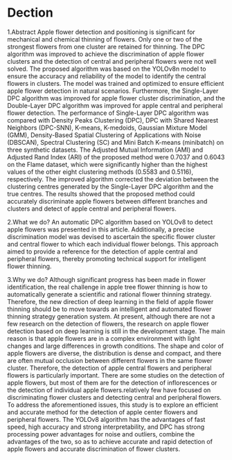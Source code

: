 # Dection
1.Abstract
Apple flower detection and positioning is significant for mechanical and chemical thinning of flowers. Only one or two of the strongest flowers from one cluster are retained for thinning. The DPC algorithm was improved to achieve the discrimination of apple flower clusters and the detection of central and peripheral flowers were not well solved. The proposed algorithm was based on the YOLOv8n model to ensure the accuracy and reliability of the model to identify the central flowers in clusters. The model was trained and optimized to ensure efficient apple flower detection in natural scenarios. Furthermore, the Single-Layer DPC algorithm was improved for apple flower cluster discrimination, and the Double-Layer DPC algorithm was improved for apple central and peripheral flower detection. The performance of Single-Layer DPC algorithm was compared with Density Peaks Clustering (DPC), DPC with Shared Nearest Neighbors (DPC-SNN), K-means, K-medoids, Gaussian Mixture Model (GMM), Density-Based Spatial Clustering of Applications with Noise (DBSCAN), Spectral Clustering (SC) and Mini Batch K-means (minibatch) on three synthetic datasets. The Adjusted Mutual Information (AMI) and Adjusted Rand Index (ARI) of the proposed method were 0.7037 and 0.6043 on the Flame dataset, which were significantly higher than the highest values of the other eight clustering methods (0.5583 and 0.5116), respectively. The improved algorithm corrected the deviation between the clustering centres generated by the Single-Layer DPC algorithm and the true centres. The results showed that the proposed method could accurately discriminate apple flowers between different branches and clusters and detect of apple central and peripheral flowers.

2.What we do?
An automatic DPC algorithm based on YOLOv8 to detect apple flowers was presented in this article. Additionally, a precise discrimination model was devised to ascertain the specific flower cluster and central flower to which each individual flower belongs. This approach aimed to provide a reference for the detection of apple central and peripheral flowers, thereby promoting technical support for intelligent flower thinning.

3.Why we do?
Although significant progress has been made in flower identification, the real challenge in apple tree flower thinning is how to automatically generate a scientific and rational flower thinning strategy. Therefore, the new direction of deep learning in the field of apple flower thinning should be to move towards an intelligent and automated flower thinning strategy generation system. At present, although there are not a few research on the detection of flowers, the research on apple flower detection based on deep learning is still in the development stage. The main reason is that apple flowers are in a complex environment with light changes and large differences in growth conditions. The shape and color of apple flowers are diverse, the distribution is dense and compact, and there are often mutual occlusion between different flowers in the same flower cluster. Therefore, the detection of apple central flowers and peripheral flowers is particularly important. There are some studies on the detection of apple flowers, but most of them are for the detection of inflorescences or the detection of individual apple flowers.relatively few have focused on discriminating flower clusters and detecting central and peripheral flowers. To address the aforementioned issues, this study is to explore an efficient and accurate method for the detection of apple center flowers and peripheral flowers. The YOLOv8 algorithm has the advantages of fast speed, high accuracy and strong interpretability, and DPC has strong processing power advantages for noise and outliers, combine the advantages of the two, so as to achieve accurate and rapid detection of apple flowers and accurate discrimination of flower clusters. 
